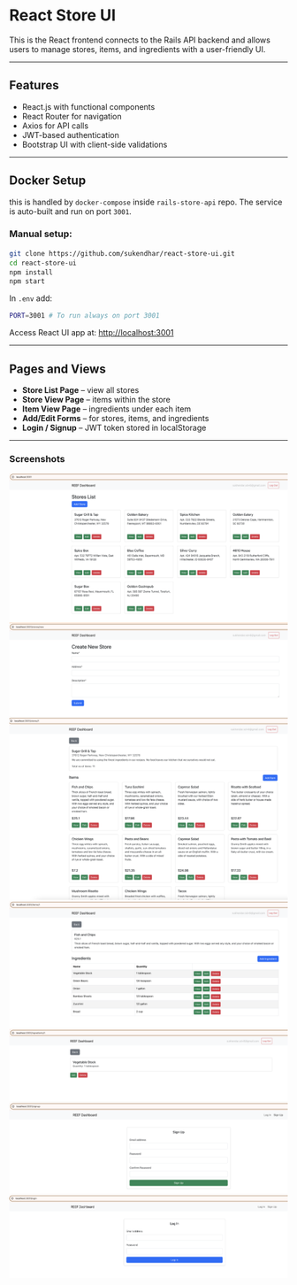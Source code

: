 
# React Store UI

This is the React frontend connects to the Rails API backend and allows users to manage stores, items, and ingredients with a user-friendly UI.

---

## Features

- React.js with functional components
- React Router for navigation
- Axios for API calls
- JWT-based authentication
- Bootstrap UI with client-side validations

---

## Docker Setup

this is handled by `docker-compose` inside `rails-store-api` repo. The service is auto-built and run on port `3001`.

### Manual setup:

```bash
git clone https://github.com/sukendhar/react-store-ui.git
cd react-store-ui
npm install
npm start
```

In `.env` add:

```bash
PORT=3001 # To run always on port 3001
```

Access React UI app at: [http://localhost:3001](http://localhost:3001)

---

## Pages and Views

- **Store List Page** – view all stores
- **Store View Page** – items within the store
- **Item View Page** – ingredients under each item
- **Add/Edit Forms** – for stores, items, and ingredients
- **Login / Signup** – JWT token stored in localStorage

---

### Screenshots

![Store List](public/stores_list.png)
![Create New Store](public/create_new_store.png)
![Item List](public/items_list.png)
![Ingredient List](public/ingredients_list.png)
![Ingredient Details](public/ingredient_details.png)
![Signup](public/signup.png)
![Login](public/login.png)